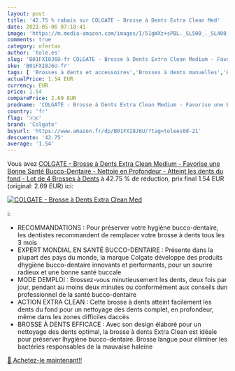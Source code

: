 ```yaml
---
layout: post
title: '42.75 % rabais sur COLGATE - Brosse à Dents Extra Clean Med'
date: 2021-05-06 07:18:41
image: 'https://m.media-amazon.com/images/I/51gWXz+sPBL._SL500_._SL400_.jpg'
comments: true
category: ofertas
author: 'tole.es'
slug: 'B01FXI8J6U-fr COLGATE - Brosse à Dents Extra Clean Medium - Favorise une...'
sku: 'B01FXI8J6U-fr'
tags: [ 'Brosses à dents et accessoires','Brosses à dents manuelles','Hygiène dentaire','Hygiène et Santé','colgate', ]
actualPrice: 1.54 EUR
currency: EUR
price: 1.54
comparePrice: 2.69 EUR
prodname: 'COLGATE - Brosse à Dents Extra Clean Medium - Favorise une Bonne Santé Bucco-Dentaire - Nettoie en Profondeur - Atteint les dents du fond - Lot de 4 Brosses à Dents'
country: 'fr'
flag: '🇫🇷'
brand: 'Colgate'
buyurl: 'https://www.amazon.fr/dp/B01FXI8J6U/?tag=tolees0d-21'
descuento: '42.75'
average: '1.54'
---
```


Vous avez [COLGATE - Brosse à Dents Extra Clean Medium - Favorise une Bonne Santé Bucco-Dentaire - Nettoie en Profondeur - Atteint les dents du fond - Lot de 4 Brosses à Dents](https://www.amazon.fr/dp/B01FXI8J6U/?tag=tolees0d-21)  à  42.75 % de réduction, prix final  1.54 EUR (original: 2.69 EUR) ici:

[![COLGATE - Brosse à Dents Extra Clean Med](https://m.media-amazon.com/images/I/51gWXz+sPBL._SL500_._SL400_.jpg)](https://www.amazon.fr/dp/B01FXI8J6U/?tag=tolees0d-21)

ℹ️:

- RECOMMANDATIONS : Pour préserver votre hygiène bucco-dentaire, les dentistes recommandent de remplacer votre brosse à dents tous les 3 mois
- EXPERT MONDIAL EN SANTÉ BUCCO-DENTAIRE : Présente dans la plupart des pays du monde, la marque Colgate développe des produits dhygiène bucco-dentaire innovants et performants, pour un sourire radieux et une bonne santé buccale
- MODE DEMPLOI : Brossez-vous minutieusement les dents, deux fois par jour, pendant au moins deux minutes ou conformément aux conseils dun professionnel de la santé bucco-dentaire
- ACTION EXTRA CLEAN : Cette brosse à dents atteint facilement les dents du fond pour un nettoyage des dents complet, en profondeur, même dans les zones difficiles daccès
- BROSSE À DENTS EFFICACE : Avec son design élaboré pour un nettoyage des dents optimal, la brosse à dents Extra Clean est idéale pour préserver lhygiène bucco-dentaire. Brosse langue pour éliminer les bactéries responsables de la mauvaise haleine

[🛒 Achetez-le maintenant!!](https://www.amazon.fr/dp/B01FXI8J6U/?tag=tolees0d-21)
